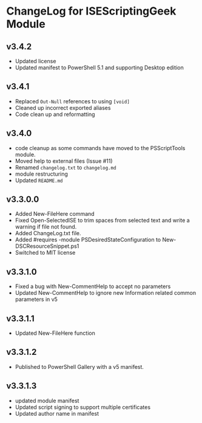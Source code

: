 # ChangeLog for ISEScriptingGeek Module

## v3.4.2

+ Updated license
+ Updated manifest to PowerShell 5.1 and supporting Desktop edition

## v3.4.1

+ Replaced `Out-Null` references to using `[void]`
+ Cleaned up incorrect exported aliases
+ Code clean up and reformatting

## v3.4.0

+ code cleanup as some commands have moved to the PSScriptTools module.
+ Moved help to external files (Issue #11)
+ Renamed `changelog.txt` to `changelog.md`
+ module restructuring
+ Updated `README.md`

## v3.3.0.0

+ Added New-FileHere command
+ Fixed Open-SelectedISE to trim spaces from selected text and write a warning if file not found.
+ Added ChangeLog.txt file.
+ Added #requires -module PSDesiredStateConfiguration to New-DSCResourceSnippet.ps1
+ Switched to MIT license

## v3.3.1.0

+ Fixed a bug with New-CommentHelp to accept no parameters
+ Updated New-CommentHelp to ignore new Information related common parameters in v5

## v3.3.1.1

+ Updated New-FileHere function

## v3.3.1.2

+ Published to PowerShell Gallery with a v5 manifest.

## v3.3.1.3

+ updated module manifest
+ Updated script signing to support multiple certificates
+ Updated author name in manifest
